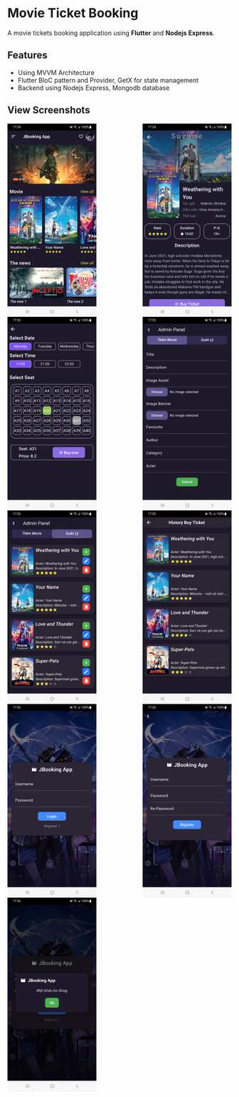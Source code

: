 # Movie Ticket Booking

A movie tickets booking application using **Flutter** and **Nodejs Express**.

## Features

- Using MVVM Architecture
- Flutter BloC pattern and Provider, GetX for state management
- Backend using Nodejs Express, Mongodb database

## View Screenshots


<div style="display: flex; flex-wrap: wrap; justify-content: space-between;">
    <img src="Screenshots/image1.png" alt="Image 1" width="200" />
    <img src="Screenshots/image2.png" alt="Image 2" width="200" />
    <img src="Screenshots/image3.png" alt="Image 3" width="200" />
    <img src="Screenshots/image4.png" alt="Image 4" width="200" />
    <img src="Screenshots/image5.png" alt="Image 5" width="200" />
    <img src="Screenshots/image6.png" alt="Image 6" width="200" />
    <img src="Screenshots/image7.png" alt="Image 7" width="200" />
    <img src="Screenshots/image8.png" alt="Image 8" width="200" />
    <img src="Screenshots/image9.png" alt="Image 9" width="200" />
</div>
